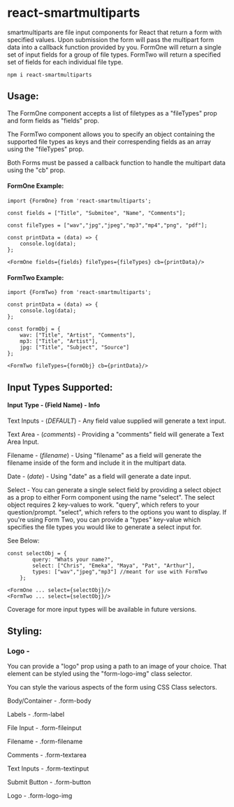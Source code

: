 # react-smartmultiparts

smartmultiparts are file input components for React that return a form with specified values. Upon submission the form will pass the multipart form data into a callback function provided by you. FormOne will return a single set of input fields for a group of file types. FormTwo will return a specified set of fields for each individual file type.

```
npm i react-smartmultiparts
```

## Usage:

The FormOne component accepts a list of filetypes as a "fileTypes" prop and form fields as "fields" prop.  

The FormTwo component allows you to specify an object containing the supported file types as keys and their correspending fields as an array using the "fileTypes" prop.

Both Forms must be passed a callback function to handle the multipart data using the "cb" prop. 


#### FormOne Example:
```
import {FormOne} from 'react-smartmultiparts';

const fields = ["Title", "Submitee", "Name", "Comments"];

const fileTypes = ["wav","jpg","jpeg","mp3","mp4","png", "pdf"];

const printData = (data) => { 
    console.log(data);
};

<FormOne fields={fields} fileTypes={fileTypes} cb={printData}/>
```

#### FormTwo Example:
```
import {FormTwo} from 'react-smartmultiparts';

const printData = (data) => { 
    console.log(data);
};

const formObj = {
    wav: ["Title", "Artist", "Comments"],
    mp3: ["Title", "Artist"],
    jpg: ["Title", "Subject", "Source"]
};

<FormTwo fileTypes={formObj} cb={printData}/>
```

## Input Types Supported:
#### Input Type - (Field Name) - Info

Text Inputs - (*DEFAULT*) - Any field value supplied will generate a text input.

Text Area - (*comments*) - Providing a "comments" field will generate a Text Area Input.

Filename - (*filename*) - Using "filename" as a field will generate the filename inside of the form and include it in the multipart data.

Date - (*date*) - Using "date" as a field will generate a date input.

Select - You can generate a single select field by providing a select object as a prop to either Form component using the name "select". The select object requires 2 key-values to work. "query", which refers to your question/prompt. "select", which refers to the options you want to display. If you're using Form Two, you can provide a "types" key-value which specifies the file types you would like to generate a select input for.

See Below:
```
const selectObj = {
        query: "Whats your name?",
        select: ["Chris", "Emeka", "Maya", "Pat", "Arthur"],
        types: ["wav","jpeg","mp3"] //meant for use with FormTwo
    };

<FormOne ... select={selectObj}/>
<FormTwo ... select={selectObj}/>
```

Coverage for more input types will be available in future versions. 

## Styling:

### Logo -
You can provide a "logo" prop using a path to an image of your choice.
That element can be styled using the "form-logo-img" class selector.

You can style the various aspects of the form using CSS Class selectors.

Body/Container - .form-body

Labels - .form-label

File Input - .form-fileinput

Filename - .form-filename

Comments - .form-textarea

Text Inputs - .form-textinput

Submit Button - .form-button

Logo - .form-logo-img
